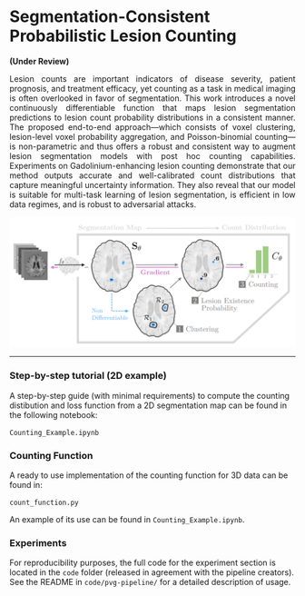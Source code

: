 # Segmentation-Consistent Probabilistic Lesion Counting 
**(Under Review)**

<div style="text-align: justify">
Lesion counts are important indicators of disease severity, patient prognosis, and treatment efficacy, yet counting as a task in medical imaging is often overlooked in favor of segmentation. This work introduces a novel continuously differentiable function that maps lesion segmentation predictions to lesion count probability distributions in a consistent manner. The proposed end-to-end approach—which consists of voxel clustering, lesion-level voxel probability aggregation, and Poisson-binomial counting—is non-parametric and thus offers a robust and consistent way to augment lesion segmentation models with post hoc counting capabilities. Experiments on Gadolinium-enhancing lesion counting demonstrate that our method outputs accurate and well-calibrated count distributions that capture meaningful uncertainty information. They also reveal that our model is suitable for multi-task learning of lesion segmentation, is efficient in low data regimes, and is robust to adversarial attacks.
</div>

![Overview](images/OverviewImage.PNG)


---
### Step-by-step tutorial (2D example)

A step-by-step guide (with minimal requirements) to compute the counting distibution and loss function from a 2D segmentation map can be found in the following notebook:


```
Counting_Example.ipynb 
```

### Counting Function

A ready to use implementation of the counting function for 3D data can be found in: 

```
count_function.py
```

An example of its use can be found in ```Counting_Example.ipynb```.


### Experiments

For reproducibility purposes, the full code for the experiment section is located in the ```code``` folder (released in agreement with the pipeline creators). See the README in ```code/pvg-pipeline/``` for a detailed description of usage.



